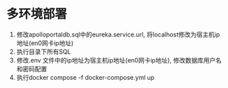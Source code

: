 # 多环境部署
1. 修改apolloportaldb.sql中的eureka.service.url, 将localhost修改为宿主机ip地址(en0网卡ip地址)
2. 执行目录下所有SQL
3. 修改.env 文件中的ip地址为宿主机ip地址(en0网卡ip地址), 修改数据库用户名和密码配置
4. 执行docker compose -f docker-compose.yml up
